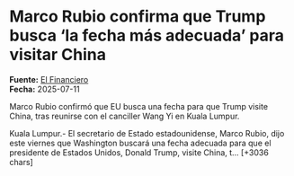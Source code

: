 # Marco Rubio confirma que Trump busca ‘la fecha más adecuada’ para visitar China

**Fuente:** [El Financiero](https://www.elfinanciero.com.mx/mundo/2025/07/11/marco-rubio-confirma-que-trump-busca-la-fecha-mas-adecuada-para-visitar-china/)  
**Fecha:** 2025-07-11

Marco Rubio confirmó que EU busca una fecha para que Trump visite China, tras reunirse con el canciller Wang Yi en Kuala Lumpur.

Kuala Lumpur.- El secretario de Estado estadounidense, Marco Rubio, dijo este viernes que Washington buscará una fecha adecuada para que el presidente de Estados Unidos, Donald Trump, visite China, t… [+3036 chars]
